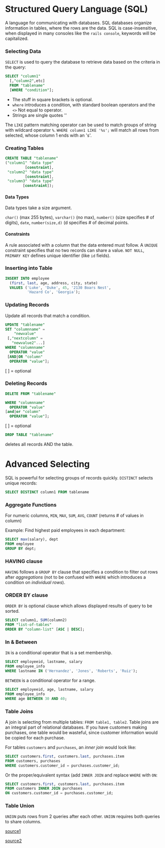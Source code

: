 # Structured Query Language (SQL)
A language for communicating with databases. SQL databases organize information in tables, where the rows are the data. SQL is case-insensitive, when displayed in many consoles like the `rails console`, keywords will be capitalized.

### Selecting Data
`SELECT` is used to query the database to retrieve data based on the criteria in the query:
```SQL
SELECT "column1"
  [,"column2",etc] 
  FROM "tablename"
  [WHERE "condition"];
```
- The stuff in square brackets is optional.
- `where` introduces a condition, with standard boolean operators and the `<>` Not equal to operator. 
- Strings are single quotes ''

The `LIKE` pattern matching operator can be used to match groups of string with wildcard operator `%`. `WHERE column1 LIKE '%s';` will match all rows from selected, whose column 1 ends with an 's'. 

### Creating Tables
```SQL
CREATE TABLE "tablename" 
("column1" "data type"
         [constraint],
 "column2" "data type"
         [constraint],
 "column3" "data type"
        [constraint]);
```
#### Data Types
Data types take a size argument.

`char()` (max 255 bytes), `varchar()` (no max), `number()` (size specifies # of digits), `date`, `number(size,d)` (d specifies # of decimal points.

#### Constraints
A rule associated with a column that the data entered must follow. A `UNIQUE` constraint specifies that no two records can share a value. `NOT NULL`, `PRIMARY KEY` defines unique identifier (like `id` fields).

### Inserting into Table
```SQL
INSERT INTO employee
  (first, last, age, address, city, state)
  VALUES ('Luke', 'Duke', 45, '2130 Boars Nest', 
          'Hazard Co', 'Georgia');
```

### Updating Records
Update all records that match a condition.
```SQL
UPDATE "tablename"
SET "columnname" = 
    "newvalue"
 [,"nextcolumn" = 
   "newvalue2"...]
WHERE "columnname" 
  OPERATOR "value" 
 [AND|OR "column" 
  OPERATOR "value"];
```
[ ] = optional

### Deleting Records
```SQL
DELETE FROM "tablename"

WHERE "columnname" 
  OPERATOR "value" 
[and|or "column" 
  OPERATOR "value"];
```
[ ] = optional

```SQL
DROP TABLE "tablename"
```
deletes all records AND the table.

# Advanced Selecting
SQL is powerful for selecting groups of records quickly. `DISTINCT` selects unique records:
```SQL
SELECT DISTINCT column1 FROM tablename
```
### Aggregate Functions
For numeric columns, `MIN`, `MAX`, `SUM`, `AVG`, `COUNT` (returns # of values in column)

Example: Find highest paid employees in each department:
```SQL
SELECT max(salary), dept
FROM employee 
GROUP BY dept;
```

### HAVING clause
`HAVING` follows a `GROUP BY` clause that specifies a condition to filter out rows after *aggregations* (not to be confused with `WHERE` which introduces a condition on *individual rows*).

### ORDER BY clause
`ORDER BY` is optional clause which allows displayed results of query to be sorted.
```SQL
SELECT column1, SUM(column2) 
FROM "list-of-tables" 
ORDER BY "column-list" [ASC | DESC];
```

### In & Between
`IN` is a conditional operator that is a set membership. 
```SQL
SELECT employeeid, lastname, salary
FROM employee_info
WHERE lastname IN ('Hernandez', 'Jones', 'Roberts', 'Ruiz');
```
`BETWEEN` is a conditional operator for a range.
```SQL
SELECT employeeid, age, lastname, salary
FROM employee_info
WHERE age BETWEEN 30 AND 40;
```

### Table Joins
A join is selecting from multiple tables: `FROM table1, table2`. Table joins are an integral part of relational databases. If you have customers making purchases, one table would be wasteful, since customer information would be copied for each purchase.

For tables `customers` and `purchases`, an *inner join* would look like:
```SQL
SELECT customers.first, customers.last, purchases.item
FROM customers, purchases
WHERE customers.customer_id = purchases.customer_id;
```
Or the proper/equivalent syntax (add `INNER JOIN` and replace `WHERE` with `ON`:
```SQL
SELECT customers.first, customers.last, purchases.item
FROM customers INNER JOIN purchases
ON customers.customer_id = purchases.customer_id;
```

### Table Union
`UNION` puts rows from 2 queries after each other. `UNION` requires both queries to share columns.

[source1](http://www.sqlcourse.com/)

[source2](http://www.sqlcourse2.com/)
